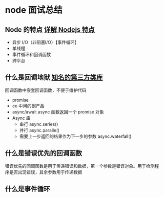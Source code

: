 # node 面试总结

## Node 的特点 [详解 Nodejs 特点](https://zhuanlan.zhihu.com/p/110993972)
- 异步 I/O（非阻塞I/O）【事件循环】
- 单线程
- 事件循环和回调函数
- 跨平台

## 什么是回调地狱 [知名的第三方类库](https://github.com/jimuyouyou/node-interview-questions#常用知名第三方类库async-express等)
回调函数中嵌套回调函数，不便于维护代码
- promise
- co 中间的副产品
- async/await async 函数返回一个 promise 对象
- Async 库
  - 串行 async.series()
  - 并行 async.paralle()
  - 需要上一步返回的结果作为下一步的参数 async.waterfall()

## 什么是错误优先的回调函数
错误优先的回调函数是用于传递错误和数据，第一个参数是错误对象。用于检测程序是否出现错误，其余参数用于传递数据

## 什么是事件循环
